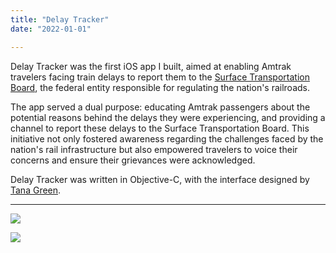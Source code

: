 ```yaml
---
title: "Delay Tracker"
date: "2022-01-01"

---
```


Delay Tracker was the first iOS app I built, aimed at enabling Amtrak travelers facing train delays to report them to the [Surface Transportation Board](https://www.stb.gov), the federal entity responsible for regulating the nation's railroads. 

The app served a dual purpose: educating Amtrak passengers about the potential reasons behind the delays they were experiencing, and providing a channel to report these delays to the Surface Transportation Board. This initiative not only fostered awareness regarding the challenges faced by the nation's rail infrastructure but also empowered travelers to voice their concerns and ensure their grievances were acknowledged.

Delay Tracker was written in Objective-C, with the interface designed by [Tana Green](https://www.linkedin.com/in/tanagreen/).

------



![](/post_assets/delay_tracker/DelayTrackerCollage.jpg)



![](/post_assets/delay_tracker/DelayTrackerBanner.jpg)

